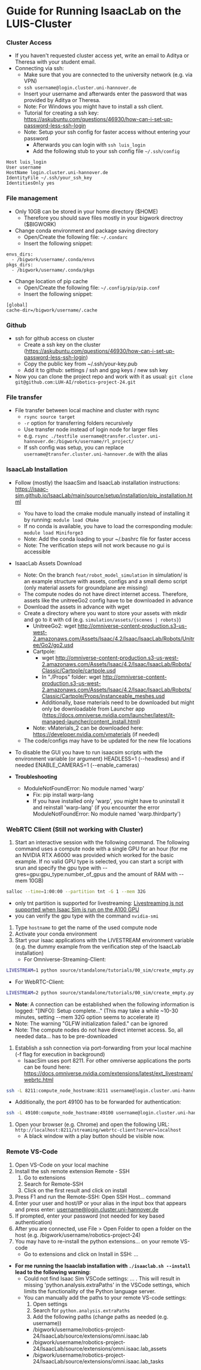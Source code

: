 # Guide for Running IsaacLab on the LUIS-Cluster

### Cluster Access
* If you haven't requested cluster access yet, write an email to Aditya or Theresa with your student email.
* Connecting via ssh:
  * Make sure that you are connected to the university network (e.g. via VPN)
  * `ssh username@login.cluster.uni-hannover.de`
  * Insert your username and afterwards enter the password that was provided by Aditya or Theresa.
  * Note: For Windows you might have to install a ssh client.
  * Tutorial for creating a ssh key: https://askubuntu.com/questions/46930/how-can-i-set-up-password-less-ssh-login
  * Note: Setup your ssh config for faster access without entering your password
    * Afterwards you can login with `ssh luis_login`
    * Add the following stub to your ssh config file `~/.ssh/config`
```
Host luis_login
User username
HostName login.cluster.uni-hannover.de
IdentityFile ~/.ssh/your_ssh_key
IdentitiesOnly yes
```

### File management
* Only 10GB can be stored in your home directory ($HOME)
  * Therefore you should save files mostly in your bigwork directroy ($BIGWORK)
* Change conda environment and package saving directory
  * Open/Create the following file: `~/.condarc`
  * Insert the following snippet:
```
envs_dirs:
  - /bigwork/username/.conda/envs
pkgs_dirs:
  - /bigwork/username/.conda/pkgs
```
* Change location of pip cache
  * Open/Create the following file: `~/.config/pip/pip.conf`
  * Insert the following snippet:
```
[global]
cache-dir=/bigwork/username/.cache
```

### Github
* ssh for github access on cluster
  * Create a ssh key on the cluster (https://askubuntu.com/questions/46930/how-can-i-set-up-password-less-ssh-login)
  * Copy the public key from ~/.ssh/your-key.pub
  * Add it to github: settings / ssh and gpg keys / new ssh key
* Now you can clone the project repo and work with it as usual: `git clone git@github.com:LUH-AI/robotics-project-24.git`

### File transfer
* File transfer between local machine and cluster with rsync
  * `rsync source target`
  * `-r` option for transferring folders recursively
  * Use transfer node instead of login node for larger files
  * e.g. `rsync ./testfile username@transfer.cluster.uni-hannover.de:/bigwork/username/rl_project/`
  * If ssh config was setup, you can replace `username@transfer.cluster.uni-hannover.de` with the alias

### IsaacLab Installation
* Follow (mostly) the IsaacSim and IsaacLab installation instructions: https://isaac-sim.github.io/IsaacLab/main/source/setup/installation/pip_installation.html
  * You have to load the cmake module manually instead of installing it by running: `module load CMake`
  * If no conda is available, you have to load the corresponding module: `module load Miniforge3`
  * Note: Add the conda loading to your ~/.bashrc file for faster access
  * Note: The verification steps will not work because no gui is accessible

* IsaacLab Assets Download
  * Note: On the branch `feat/robot_model_simulation` in simulation/ is an example structure with assets, configs and a small demo script (only material assets for groundplane are missing)
  * The compute nodes do not have direct internet access. Therefore, assets like the unitreeGo2 config have to be downloaded in advance
  * Download the assets in advance with wget
  * Create a directory where you want to store your assets with mkdir and go to it with cd (e.g. `simulation/assets/{scenes | robots}`)
    * UnitreeGo2: wget http://omniverse-content-production.s3-us-west-2.amazonaws.com/Assets/Isaac/4.2/Isaac/IsaacLab/Robots/Unitree/Go2/go2.usd
    * Cartpole:
      * wget http://omniverse-content-production.s3-us-west-2.amazonaws.com/Assets/Isaac/4.2/Isaac/IsaacLab/Robots/Classic/Cartpole/cartpole.usd
      * In "./Props" folder: wget http://omniverse-content-production.s3-us-west-2.amazonaws.com/Assets/Isaac/4.2/Isaac/IsaacLab/Robots/Classic/Cartpole/Props/instanceable_meshes.usd
      * Additionally, base materials need to be downloaded but might only be downloadable from Launcher app (https://docs.omniverse.nvidia.com/launcher/latest/it-managed-launcher/content_install.html)
    * Note: vMaterials_2 can be downloaded here: https://developer.nvidia.com/vmaterials (if needed)
  * The code/configs may have to be updated for the new file locations

* To disable the GUI you have to run isaacsim scripts with the environment variable (or argument) HEADLESS=1 (--headless) and if needed ENABLE_CAMERAS=1 (--enable_cameras)
* **Troubleshooting**
  * ModuleNotFoundError: No module named 'warp'
    * Fix: pip install warp-lang
    * If you have installed only 'warp', you might have to uninstall it and reinstall 'warp-lang' (if you encounter the error ModuleNotFoundError: No module named 'warp.thirdparty')

### WebRTC Client (Still not working with Cluster)
1. Start an interactive session with the following command. The following command uses a compute node with a single GPU for an hour (for me an NVIDIA RTX A6000 was provided which worked for the basic example. If no valid GPU type is selected, you can start a script with srun and specify the gpu type with --gres=gpu:gpu_type:number_of_gpus and the amount of RAM with --mem 10GB)
```bash
salloc --time=1:00:00 --partition tnt -G 1 --mem 32G
```
   * only tnt partition is supported for livestreaming: [Livestreaming is not supported when Isaac Sim is run on the A100 GPU](https://docs.omniverse.nvidia.com/isaacsim/latest/installation/manual_livestream_clients.html)
   * you can verify the gpu type with the command `nvidia-smi`
1. Type `hostname` to get the name of the used compute node
2. Activate your conda environment
3. Start your isaac applications with the LIVESTREAM environment variable (e.g. the dummy example from the verification step of the IsaacLab installation)
   * For Omniverse-Streaming-Client: 
```bash
LIVESTREAM=1 python source/standalone/tutorials/00_sim/create_empty.py
```
   * For WebRTC-Client: 
```bash
LIVESTREAM=2 python source/standalone/tutorials/00_sim/create_empty.py
```
   * **Note**: A connection can be established when the following information is logged: "[INFO]: Setup complete..." (This may take a while ~10-30 minutes, setting --mem 32G option seems to accelerate it)
   * Note: The warning "GLFW initialization failed." can be ignored
   * Note: The compute nodes do not have direct internet access. So, all needed data... has to be pre-downloaded
1. Establish a ssh connection via port-forwarding from your local machine (-f flag for execution in background)
   * IsaacSim uses port 8211. For other omniverse applications the ports can be found here: https://docs.omniverse.nvidia.com/extensions/latest/ext_livestream/webrtc.html
```bash
ssh -L 8211:compute_node_hostname:8211 username@login.cluster.uni-hannover.de
```
   * Additionally, the port 49100 has to be forwarded for authentication:
```bash
ssh -L 49100:compute_node_hostname:49100 username@login.cluster.uni-hannover.de
```
1. Open your browser (e.g. Chrome) and open the following URL: `http://localhost:8211/streaming/webrtc-client?server=localhost`
   * A black window with a play button should be visible now.

### Remote VS-Code
1. Open VS-Code on your local machine
2. Install the ssh remote extension Remote - SSH
   1. Go to extensions
   2. Search for Remote-SSH
   3. Click on the first result and click on install
3. Press F1 and run the Remote-SSH: Open SSH Host... command
4. Enter your user and host/IP or your alias in the input box that appears and press enter: username@login.cluster.uni-hannover.de
5. If prompted, enter your password (not needed for key based authentication)
6. After you are connected, use File > Open Folder to open a folder on the host (e.g. /bigwork/username/robotics-project-24)
7. You may have to re-install the python extensions... on your remote VS-code
   * Go to extensions and click on Install in SSH: ...


* **For me running the Isaaclab installation with `./isaaclab.sh --install` lead to the following warning:**
  * Could not find Isaac Sim VSCode settings: ... . This will result in missing 'python.analysis.extraPaths' in the VSCode settings, which limits the functionality of the Python language server.
  * You can manually add the paths to your remote VS-code settings:
    1. Open settings
    2. Search for `python.analysis.extraPaths`
    3. Add the following paths (change paths as needed (e.g. username))
    * /bigwork/username/robotics-project-24/IsaacLab/source/extensions/omni.isaac.lab
    * /bigwork/username/robotics-project-24/IsaacLab/source/extensions/omni.isaac.lab_assets
    * /bigwork/username/robotics-project-24/IsaacLab/source/extensions/omni.isaac.lab_tasks
